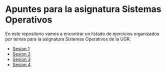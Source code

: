 # Apuntes para la asignatura Sistemas Operativos

En este repositorio vamos a encontrar un listado de ejercicios organizados por temas para la asignatura Sistemas Operativos de la UGR.

- [Sesion 1](https://github.com/antOnioOnio/Sistemas-Operativos/tree/master/sesion1)
- [Sesion 2](https://github.com/antOnioOnio/Sistemas-Operativos/tree/master/sesion2)
- [Sesion 3](https://github.com/antOnioOnio/Sistemas-Operativos/tree/master/sesion3)
- [Sesion 4](https://github.com/antOnioOnio/Sistemas-Operativos/tree/master/sesion4)

